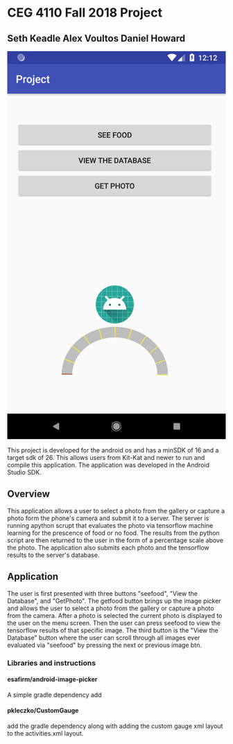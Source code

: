 #   CEG 4110 Fall 2018 Project
##   Seth Keadle Alex Voultos Daniel Howard
![alt text](https://github.com/skeadle6309/Project/blob/master/Screenshot_1543943534.png)

This project is developed for the android os and has a minSDK of 16 and a target sdk of 26. This allows users from Kit-Kat and newer to run and compile this application. The application was developed in the Android Studio SDK.

##   Overview
This application allows a user to select a photo from the gallery or capture a photo form the phone's camera and submit it to a server. The server is running  apython scrupt that evaluates the photo via tensorflow machine learning for the prescence of food or no food. The results from the python script are then returned to the user in the form of a percentage scale above the photo. The application also submits each photo and the tensorflow results to the server's database.

##   Application
The user is first presented with three buttons "seefood", "View the Database", and "GetPhoto". The getfood button brings up the image picker and allows the user to select a photo from the gallery or capture a photo from the camera. After a photo is selected the current photo is displayed to the user on the menu screen. Then the user can press seefood to view the tensorflow results of that specific image. The third button is the "View the Database" button where the user can scroll through all images ever evaluated via "seefood" by pressing the next or previous image btn. 

### Libraries and instructions
####    esafirm/android-image-picker
A simple gradle dependency add
#### pkleczko/CustomGauge
add the gradle dependency along with adding the custom gauge xml layout to the activities.xml layout.
